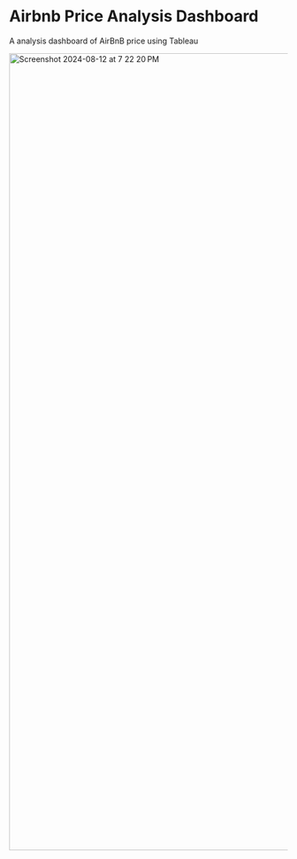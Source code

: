 # Airbnb Price Analysis Dashboard
A analysis dashboard of AirBnB price using Tableau


<img width="1440" alt="Screenshot 2024-08-12 at 7 22 20 PM" src="https://github.com/user-attachments/assets/55186246-1df7-4483-8e70-edb242b27578">
